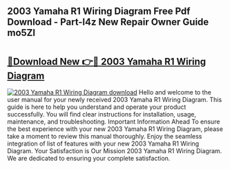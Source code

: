 ## 2003 Yamaha R1 Wiring Diagram Free Pdf Download - Part-l4z New Repair Owner Guide mo5Zl

# <h2><a href="http://dfpnmgo.blite.top/?on=2003+Yamaha+R1+Wiring+Diagram">🔗Download New 👉🔴 2003 Yamaha R1 Wiring Diagram</a></h2>

[![2003 Yamaha R1 Wiring Diagram download](https://i.imgur.com/lujVjoI.png)](http://dfpnmgo.blite.top/?on=2003+Yamaha+R1+Wiring+Diagram)
Hello and welcome to the user manual for your newly received 2003 Yamaha R1 Wiring Diagram. This guide is here to help you understand and operate your product successfully. You will find clear instructions for installation, usage, maintenance, and troubleshooting. Important Information Ahead To ensure the best experience with your new 2003 Yamaha R1 Wiring Diagram, please take a moment to review this manual thoroughly. Enjoy the seamless integration of list of features with your new 2003 Yamaha R1 Wiring Diagram. Your Satisfaction is Our Mission 2003 Yamaha R1 Wiring Diagram. We are dedicated to ensuring your complete satisfaction.
